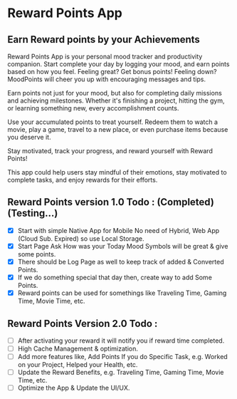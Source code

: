 # Reward Points App

## Earn Reward points by your Achievements

Reward Points App is your personal mood tracker and productivity companion. Start complete your day by logging your mood, and earn points based on how you feel. 
Feeling great? Get bonus points! Feeling down? MoodPoints will cheer you up with encouraging messages and tips.

Earn points not just for your mood, but also for completing daily missions and achieving milestones. Whether it's finishing a project, hitting the gym, or learning something new, every accomplishment counts.

Use your accumulated points to treat yourself. Redeem them to watch a movie, play a game, travel to a new place, or even purchase items because you deserve it.

Stay motivated, track your progress, and reward yourself with Reward Points!

This app could help users stay mindful of their emotions, stay motivated to complete tasks, and enjoy rewards for their efforts.

## Reward Points version 1.0 Todo : (Completed) (Testing...)

- [X] Start with simple Native App for Mobile No need of Hybrid, Web App (Cloud Sub. Expired) so use Local Storage.  
- [X] Start Page Ask How was your Today Mood Symbols will be great & give some points.  
- [X] There should be Log Page as well to keep track of added & Converted Points.  
- [X] If we do something special that day then, create way to add Some Points.  
- [X] Reward points can be used for somethings like Traveling Time, Gaming Time, Movie Time, etc.

## Reward Points Version 2.0 Todo :

- [ ] After activating your reward it will notify you if reward time completed.
- [ ] High Cache Management & optimization.
- [ ] Add more features like, Add Points If you do Specific Task, e.g. Worked on your Project, Helped your Health, etc.
- [ ] Update the Reward Benefits, e.g. Traveling Time, Gaming Time, Movie Time, etc.
- [ ] Optimize the App & Update the UI/UX.